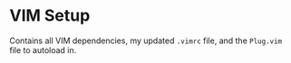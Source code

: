 # VIM Setup

Contains all VIM dependencies, my updated `.vimrc` file, and the `Plug.vim` file to autoload in.
